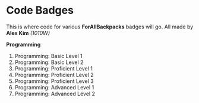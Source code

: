 # Code Badges
This is where code for various **ForAllBackpacks** badges will go.
All made by **Alex Kim** *(1010W)*

**Programming**
1. Programming: Basic Level 1
2. Programming: Basic Level 2
3. Programming: Proficient Level 1
4. Programming: Proficient Level 2
5. Programming: Proficient Level 3
6. Programming: Advanced Level 1
7. Programming: Advanced Level 2
